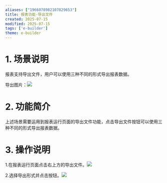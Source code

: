 ```yaml
---
aliases: ["1966078982107829653"]
title: 报表功能-导出文件
created: 2025-07-15
modified: 2025-07-15
tags: ['e-builder']
theme: e-builder
---
```


# 1. 场景说明

报表支持导出文件，用户可以使用三种不同的形式导出报表数据。

导出图片：![](https://myhelpdoc.oss-cn-heyuan.aliyuncs.com/mdimages/98e15d9e89212714ba9d89b3f0b6c5c0.jpg)

#

# 2. 功能简介

上述场景需要运用到报表运行页面的导出文件功能，点击导出文件按钮可以使用三种不同的形式导出报表数据。

#

# 3. 操作说明

1.在报表运行页面点击右上方的导出文件。![](https://myhelpdoc.oss-cn-heyuan.aliyuncs.com/mdimages/37e762c833208f2d84bf7e125a228923.jpg)

2.选择导出形式并点击按钮。![](https://myhelpdoc.oss-cn-heyuan.aliyuncs.com/mdimages/32adf024fc9d54ed7b1932976b401a11.jpg)

